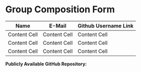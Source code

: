 # Group Composition Form

| Name  | E-Mail | Github Username Link |
| ------------- | ------------- | ------------- |
| Content Cell  | Content Cell  | Content Cell  |
| Content Cell  | Content Cell  | Content Cell  |
| Content Cell  | Content Cell  | Content Cell  |

**Publicly Available GitHub Repository:**